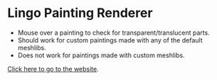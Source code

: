 # Lingo Painting Renderer

- Mouse over a painting to check for transparent/translucent parts.
- Should work for custom paintings made with any of the default meshlibs.
- Does not work for paintings made with custom meshlibs.

[Click here to go to the website](https://kayliii.github.io/Lingo-Painting-Renderer/).

